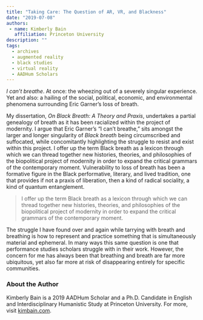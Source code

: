 ```yaml
---
title: "Taking Care: The Question of AR, VR, and Blackness"
date: "2019-07-08"
authors: 
 - name: Kimberly Bain
   affiliation: Princeton University
description: ""
tags:
  - archives
  - augmented reality
  - black studies
  - virtual reality
  - AADHum Scholars
---
```


_I can’t breathe_. At once: the wheezing out of a severely singular experience. Yet and also: a hailing of the social, political, economic, and environmental phenomena surrounding Eric Garner’s loss of breath.

My dissertation, _On Black Breath: A Theory and Praxis_, undertakes a partial genealogy of breath as it has been racialized within the project of modernity. I argue that Eric Garner’s “I can’t breathe,” sits amongst the larger and longer singularity of _Black breath_ being circumscribed and suffocated, while concomitantly highlighting the struggle to resist and exist within this project. I offer up the term Black breath as a lexicon through which we can thread together new histories, theories, and philosophies of the biopolitical project of modernity in order to expand the critical grammars of the contemporary moment. Vulnerability to loss of breath has been a formative figure in the Black performative, literary, and lived tradition, one that provides if not a praxis of liberation, then a kind of radical sociality, a kind of quantum entanglement.

> I offer up the term Black breath as a lexicon through which we can thread together new histories, theories, and philosophies of the biopolitical project of modernity in order to expand the critical grammars of the contemporary moment.

The struggle I have found over and again while tarrying with breath and breathing is how to represent and practice something that is simultaneously material and ephemeral. In many ways this same question is one that performance studies scholars struggle with in their work. However, the concern for me has always been that breathing and breath are far more ubiquitous, yet also far more at risk of disappearing entirely for specific communities.

### About the Author

Kimberly Bain is a 2019 AADHum Scholar and a Ph.D. Candidate in English and Interdisciplinary Humanistic Study at Princeton University. For more, visit [kimbain.com](kimbain.com).

